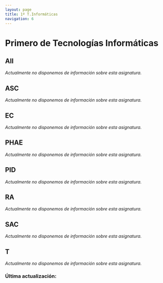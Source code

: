 ```yaml
---
layout: page
title: 1º T.Informáticas
navigation: 6
---
```


# Primero de Tecnologías Informáticas

## AII
*Actualmente no disponemos de información sobre esta asignatura.*
## ASC
*Actualmente no disponemos de información sobre esta asignatura.*
## EC
*Actualmente no disponemos de información sobre esta asignatura.*
## PHAE
*Actualmente no disponemos de información sobre esta asignatura.*
## PID
*Actualmente no disponemos de información sobre esta asignatura.*
## RA
*Actualmente no disponemos de información sobre esta asignatura.*
## SAC
*Actualmente no disponemos de información sobre esta asignatura.*
## T
*Actualmente no disponemos de información sobre esta asignatura.*

### Última actualización:
